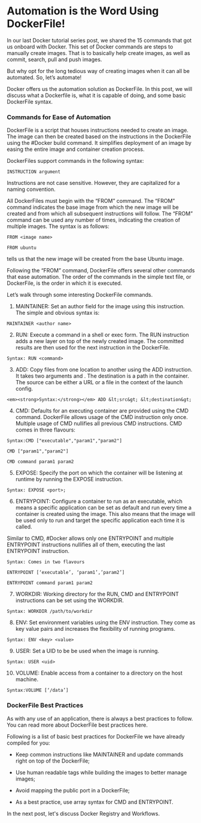 # Automation is the Word Using DockerFile!

In our last Docker tutorial series post, we shared the 15 commands that got us onboard with Docker. This set of Docker commands are steps to manually create images. That is to basically help create images, as well as commit, search, pull and push images.

But why opt for the long tedious way of creating images when it can all be automated. So, let’s automate!

Docker offers us the automation solution as DockerFile. In this post, we will discuss what a Dockerfile is, what it is capable of doing, and some basic DockerFile syntax.

### Commands for Ease of Automation

DockerFile is a script that houses instructions needed to create an image. The image can then be created based on the instructions in the DockerFile using the #Docker build command. It simplifies deployment of an image by easing the entire image and container creation process.

DockerFiles support commands in the following syntax:
```
INSTRUCTION argument
```
Instructions are not case sensitive. However, they are capitalized for a naming convention.

All DockerFiles must begin with the “FROM” command. The “FROM” command indicates the base image from which the new image will be created and from which all subsequent instructions will follow. The “FROM” command can be used any number of times, indicating the creation of multiple images. The syntax is as follows:
```
FROM <image name>
```
```
FROM ubuntu
```
tells us that the new image will be created from the base Ubuntu image.

Following the “FROM” command, DockerFile offers several other commands that ease automation. The order of the commands in the simple text file, or DockerFile, is the order in which it is executed.

Let’s walk through some interesting DockerFile commands.

1. MAINTAINER: Set an author field for the image using this instruction. The simple and obvious syntax is:
```
MAINTAINER <author name>
```
2. RUN: Execute a command in a shell or exec form. The RUN instruction adds a new layer on top of the newly created image. The committed results are then used for the next instruction in the DockerFile.
```
Syntax: RUN <command>
```
3. ADD: Copy files from one location to another using the ADD instruction. It takes two arguments <source> and <destination>. The destination is a path in the container. The source can be either a URL or a file in the context of the launch config.
```
<em><strong>Syntax:</strong></em> ADD &lt;src&gt; &lt;destination&gt;
```
4. CMD: Defaults for an executing container are provided using the CMD command. DockerFile allows usage of the CMD instruction only once. Multiple usage of CMD nullifies all previous CMD instructions. CMD comes in three flavours:
```
Syntax:CMD ["executable","param1","param2"]
```
```
CMD ["param1","param2"]
```
```
CMD command param1 param2
```
5. EXPOSE: Specify the port on which the container will be listening at runtime by running the EXPOSE instruction.
```
Syntax: EXPOSE <port>;
```
6. ENTRYPOINT: Configure a container to run as an executable, which means a specific application can be set as default and run every time a container is created using the image. This also means that the image will be used only to run and target the specific application each time it is called.

Similar to CMD, #Docker allows only one ENTRYPOINT and multiple ENTRYPOINT instructions nullifies all of them, executing the last ENTRYPOINT instruction.
```
Syntax: Comes in two flavours
```
```
ENTRYPOINT [‘executable’, ‘param1’,’param2’]
```
```
ENTRYPOINT command param1 param2
```
7. WORKDIR: Working directory for the RUN, CMD and ENTRYPOINT instructions can be set using the WORKDIR.
```
Syntax: WORKDIR /path/to/workdir
```
8. ENV: Set environment variables using the ENV instruction. They come as key value pairs and increases the flexibility of running programs.
```
Syntax: ENV <key> <value>
```
9. USER: Set a UID to be be used when the image is running.
```
Syntax: USER <uid>
```
10. VOLUME: Enable access from a container to a directory on the host machine.
```
Syntax:VOLUME [‘/data’]
```

### DockerFile Best Practices

As with any use of an application, there is always a best practices to follow. You can read more about DockerFile best practices here.

Following is a list of basic best practices for DockerFile we have already compiled for you:


* Keep common instructions like MAINTAINER and update commands right on top of the DockerFile;

* Use human readable tags while building the images to better manage images;

* Avoid mapping the public port in a DockerFile;

* As a best practice, use array syntax for CMD and ENTRYPOINT.


In the next post, let's discuss Docker Registry and Workflows. 